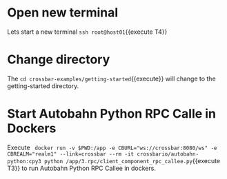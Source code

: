 # Open new terminal 
Lets start a new terminal `ssh root@host01`{{execute T4}} 

# Change directory
The `cd crossbar-examples/getting-started`{{execute}} will change to the getting-started directory.

# Start Autobahn Python RPC Calle in Dockers 
Execute ` docker run -v $PWD:/app -e CBURL="ws://crossbar:8080/ws" -e CBREALM="realm1" --link=crossbar --rm -it crossbario/autobahn-python:cpy3 python /app/3.rpc/client_component_rpc_callee.py`{{execute T3}} to run Autobahn Python RPC Callee  in dockers.
